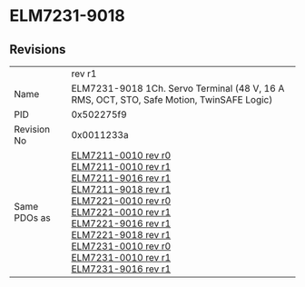 # ELM7231-9018

## Revisions
<table>
<tr>
<td></td>
<td>rev r1</td>
</tr>
<tr>
<td>Name</td>
<td>ELM7231-9018 1Ch. Servo Terminal (48 V, 16 A RMS, OCT, STO, Safe Motion, TwinSAFE Logic)</td>
</tr>
<tr>
<td>PID</td>
<td>0x502275f9</td>
</tr>
<tr>
<td>Revision No</td>
<td>0x0011233a</td>
</tr>
<tr>
<td>Same PDOs as</td>
<td><a href="ELM7211-0010.md">ELM7211-0010 rev r0</a><br/><a href="ELM7211-0010.md">ELM7211-0010 rev r1</a><br/><a href="ELM7211-9016.md">ELM7211-9016 rev r1</a><br/><a href="ELM7211-9018.md">ELM7211-9018 rev r1</a><br/><a href="ELM7221-0010.md">ELM7221-0010 rev r0</a><br/><a href="ELM7221-0010.md">ELM7221-0010 rev r1</a><br/><a href="ELM7221-9016.md">ELM7221-9016 rev r1</a><br/><a href="ELM7221-9018.md">ELM7221-9018 rev r1</a><br/><a href="ELM7231-0010.md">ELM7231-0010 rev r0</a><br/><a href="ELM7231-0010.md">ELM7231-0010 rev r1</a><br/><a href="ELM7231-9016.md">ELM7231-9016 rev r1</a></td>
</tr>
</table>
